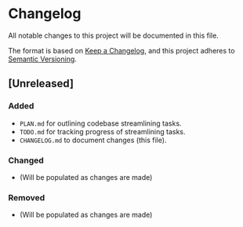 # Changelog

All notable changes to this project will be documented in this file.

The format is based on [Keep a Changelog](https://keepachangelog.com/en/1.0.0/),
and this project adheres to [Semantic Versioning](https://semver.org/spec/v2.0.0.html).

## [Unreleased]

### Added
- `PLAN.md` for outlining codebase streamlining tasks.
- `TODO.md` for tracking progress of streamlining tasks.
- `CHANGELOG.md` to document changes (this file).

### Changed
- (Will be populated as changes are made)

### Removed
- (Will be populated as changes are made)
